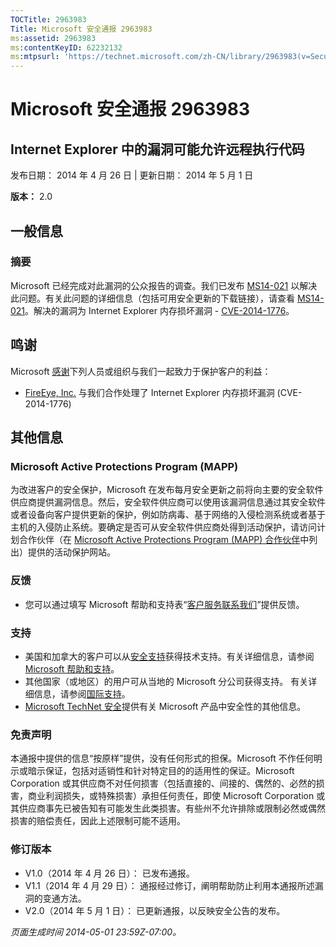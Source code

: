 ```yaml
---
TOCTitle: 2963983
Title: Microsoft 安全通报 2963983
ms:assetid: 2963983
ms:contentKeyID: 62232132
ms:mtpsurl: 'https://technet.microsoft.com/zh-CN/library/2963983(v=Security.10)'
---
```


Microsoft 安全通报 2963983
==========================

Internet Explorer 中的漏洞可能允许远程执行代码
----------------------------------------------

发布日期： 2014 年 4 月 26 日 | 更新日期： 2014 年 5 月 1 日

**版本：** 2.0

一般信息
--------

### 摘要

Microsoft 已经完成对此漏洞的公众报告的调查。我们已发布 [MS14-021](http://go.microsoft.com/fwlink/?linkid=397669) 以解决此问题。有关此问题的详细信息（包括可用安全更新的下载链接），请查看 [MS14-021](http://go.microsoft.com/fwlink/?linkid=397669)。解决的漏洞为 Internet Explorer 内存损坏漏洞 - [CVE-2014-1776](http://www.cve.mitre.org/cgi-bin/cvename.cgi?name=cve-2014-1776)。

鸣谢
----

Microsoft [感谢](http://go.microsoft.com/fwlink/?linkid=21127)下列人员或组织与我们一起致力于保护客户的利益：

-   [FireEye, Inc.](http://www2.fireeye.com/) 与我们合作处理了 Internet Explorer 内存损坏漏洞 (CVE-2014-1776)

其他信息
--------

### Microsoft Active Protections Program (MAPP)

为改进客户的安全保护，Microsoft 在发布每月安全更新之前将向主要的安全软件供应商提供漏洞信息。然后，安全软件供应商可以使用该漏洞信息通过其安全软件或者设备向客户提供更新的保护，例如防病毒、基于网络的入侵检测系统或者基于主机的入侵防止系统。要确定是否可从安全软件供应商处得到活动保护，请访问计划合作伙伴（在 [Microsoft Active Protections Program (MAPP) 合作伙伴](http://go.microsoft.com/fwlink/?linkid=215201)中列出）提供的活动保护网站。

### 反馈

-   您可以通过填写 Microsoft 帮助和支持表“[客户服务联系我们](http://support.microsoft.com/kb/?scid=sw;en;1257&showpage=1&ws=technet&sd=tech)”提供反馈。

### 支持

-   美国和加拿大的客户可以从[安全支持](http://go.microsoft.com/fwlink/?linkid=21131)获得技术支持。有关详细信息，请参阅[Microsoft 帮助和支持](http://support.microsoft.com/)。
-   其他国家（或地区）的用户可从当地的 Microsoft 分公司获得支持。 有关详细信息，请参阅[国际支持](http://go.microsoft.com/fwlink/?linkid=21155)。
-   [Microsoft TechNet 安全](http://go.microsoft.com/fwlink/?linkid=21132)提供有关 Microsoft 产品中安全性的其他信息。

### 免责声明

本通报中提供的信息“按原样”提供，没有任何形式的担保。Microsoft 不作任何明示或暗示保证，包括对适销性和针对特定目的的适用性的保证。Microsoft Corporation 或其供应商不对任何损害（包括直接的、间接的、偶然的、必然的损害，商业利润损失，或特殊损害）承担任何责任，即使 Microsoft Corporation 或其供应商事先已被告知有可能发生此类损害。有些州不允许排除或限制必然或偶然损害的赔偿责任，因此上述限制可能不适用。

### 修订版本

-   V1.0（2014 年 4 月 26 日）： 已发布通报。
-   V1.1（2014 年 4 月 29 日）： 通报经过修订，阐明帮助防止利用本通报所述漏洞的变通方法。
-   V2.0（2014 年 5 月 1 日）： 已更新通报，以反映安全公告的发布。

*页面生成时间 2014-05-01 23:59Z-07:00。*
